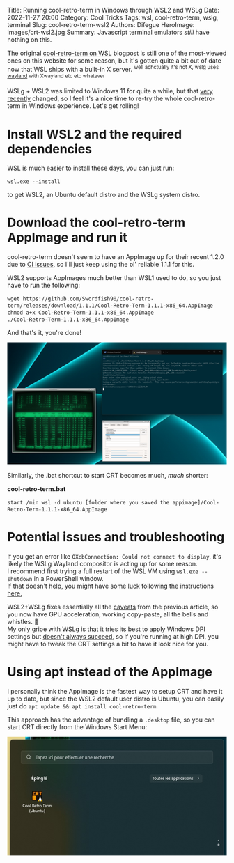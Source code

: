 Title: Running cool-retro-term in Windows through WSL2 and WSLg
Date: 2022-11-27 20:00
Category: Cool Tricks
Tags: wsl, cool-retro-term, wslg, terminal
Slug: cool-retro-term-wsl2
Authors: Difegue
HeroImage: images/crt-wsl2.jpg
Summary: Javascript terminal emulators *still* have nothing on this. 

The original [cool-retro-term on WSL](./cool-retro-term-wsl.html) blogpost is still one of the most-viewed ones on this website for some reason, but it's gotten quite a bit out of date now that WSL ships with a built-in X server. <sup>well achctually it's not X, wslg uses [wayland](https://devblogs.microsoft.com/commandline/wslg-architecture/) with Xwayland etc etc whatever</sup>  

WSLg + WSL2 was limited to Windows 11 for quite a while, but that [very recently](https://devblogs.microsoft.com/commandline/the-windows-subsystem-for-linux-in-the-microsoft-store-is-now-generally-available-on-windows-10-and-11/) changed, so I feel it's a nice time to re-try the whole cool-retro-term in Windows experience. Let's get rolling!  

# Install WSL2 and the required dependencies

WSL is much easier to install these days, you can just run: 

~~~~
wsl.exe --install
~~~~
to get WSL2, an Ubuntu default distro and the WSLg system distro.  

# Download the cool-retro-term AppImage and run it

cool-retro-term doesn't seem to have an AppImage up for their recent 1.2.0 due to [CI issues](https://github.com/Swordfish90/cool-retro-term/issues/698), so I'll just keep using the ol' reliable 1.1.1 for this.  

WSL2 supports AppImages much better than WSL1 used to do, so you just have to run the following:
~~~~
wget https://github.com/Swordfish90/cool-retro-term/releases/download/1.1.1/Cool-Retro-Term-1.1.1-x86_64.AppImage
chmod a+x Cool-Retro-Term-1.1.1-x86_64.AppImage
./Cool-Retro-Term-1.1.1-x86_64.AppImage 
~~~~

And that's it, you're done!  

![wow, no more pegging my cpu at 100%!](./images/crt-wsl2.jpg)  

Similarly, the .bat shortcut to start CRT becomes much, _much_ shorter:  

**cool-retro-term.bat**
~~~~
start /min wsl -d ubuntu [folder where you saved the appimage]/Cool-Retro-Term-1.1.1-x86_64.AppImage 
~~~~

# Potential issues and troubleshooting

If you get an error like `QXcbConnection: Could not connect to display`, it's likely the WSLg Wayland compositor is acting up for some reason.  
I recommend first trying a full restart of the WSL VM using `wsl.exe --shutdown` in a PowerShell window.  
If that doesn't help, you might have some luck following the instructions [here.](https://github.com/microsoft/wslg/wiki/Diagnosing-%22cannot-open-display%22-type-issues-with-WSLg)  

WSL2+WSLg fixes essentially all the [caveats](./cool-retro-term-wsl.html#caveats) from the previous article, so you now have GPU acceleration, working copy-paste, all the bells and whistles. 🎊  
My only gripe with WSLg is that it tries its best to apply Windows DPI settings but [doesn't always succeed](https://github.com/microsoft/wslg/issues/3), so if you're running at high DPI, you might have to tweak the CRT settings a bit to have it look nice for you.  

# Using apt instead of the AppImage  

I personally think the AppImage is the fastest way to setup CRT and have it up to date, but since the WSL2 default user distro is Ubuntu, you can easily just do `apt update && apt install cool-retro-term`.  

This approach has the advantage of bundling a `.desktop` file, so you can start CRT directly from the Windows Start Menu:  

![Cool Retro Term(Ubuntu) in the Start Menu.](./images/crt-start.jpg)
